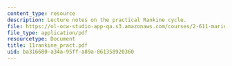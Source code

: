 ```yaml
---
content_type: resource
description: Lecture notes on the practical Rankine cycle.
file: https://ol-ocw-studio-app-qa.s3.amazonaws.com/courses/2-611-marine-power-and-propulsion-fall-2006/ba316680a34a95ffa89a861358920360_11rankine_pract.pdf
file_type: application/pdf
resourcetype: Document
title: 11rankine_pract.pdf
uid: ba316680-a34a-95ff-a89a-861358920360
---
```

